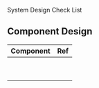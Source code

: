 System Design Check List

## Component Design

| Component | Ref  |
| :-------- | ---- |
|           |      |
|           |      |
|           |      |
|           |      |
|           |      |
|           |      |
|           |      |
|           |      |
|           |      |







